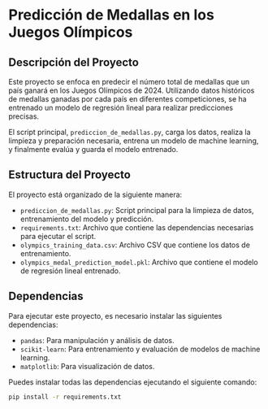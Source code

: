 # Predicción de Medallas en los Juegos Olímpicos

## Descripción del Proyecto

Este proyecto se enfoca en predecir el número total de medallas que un país ganará en los Juegos Olímpicos de 2024. Utilizando datos históricos de medallas ganadas por cada país en diferentes competiciones, se ha entrenado un modelo de regresión lineal para realizar predicciones precisas.

El script principal, `prediccion_de_medallas.py`, carga los datos, realiza la limpieza y preparación necesaria, entrena un modelo de machine learning, y finalmente evalúa y guarda el modelo entrenado.

## Estructura del Proyecto

El proyecto está organizado de la siguiente manera:

- `prediccion_de_medallas.py`: Script principal para la limpieza de datos, entrenamiento del modelo y predicción.
- `requirements.txt`: Archivo que contiene las dependencias necesarias para ejecutar el script.
- `olympics_training_data.csv`: Archivo CSV que contiene los datos de entrenamiento.
- `olympics_medal_prediction_model.pkl`: Archivo que contiene el modelo de regresión lineal entrenado.

## Dependencias

Para ejecutar este proyecto, es necesario instalar las siguientes dependencias:

- `pandas`: Para manipulación y análisis de datos.
- `scikit-learn`: Para entrenamiento y evaluación de modelos de machine learning.
- `matplotlib`: Para visualización de datos.

Puedes instalar todas las dependencias ejecutando el siguiente comando:

```bash
pip install -r requirements.txt
